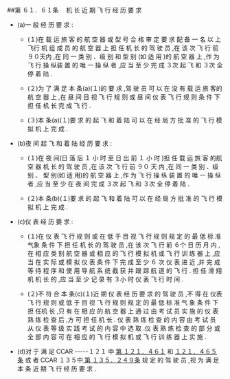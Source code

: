 ##第 ６１．６１条 　机 长 近 期 飞 行 经 历 要 求

- (a)一 般 经 历 要 求 :

  + (１)在 载 运 旅 客 的 航 空 器 或 型 号 合 格 审 定 要 求 配 备 一 名 以 上飞行 机 组 成 员 的 航 空 器 上 担 任 机 长 的 驾 驶 员 ,在 该 次 飞 行 前 ９０天内 ,在 同 一 类 别 、级 别 和 型 别 (如 适 用 )的 航 空 器 上 ,作 为 飞 行 操 纵装 置 的 唯 一 操 纵 者 ,应 当 至 少 完 成 ３次 起 飞 和 ３次 全 停 着 陆 . 

  + (２)为 了 满 足 本 条(a)(１)的 要 求 ,驾 驶 员 可 以 在 没 有 载 运 旅 客的 航 空 器 上 ,在 昼 间 目 视 飞 行 规 则 或 昼 间 仪 表 飞 行 规 则 条 件 下 担 任 机 长 完 成 飞 行 .

  + (３)本 条(a)(１)要 求 的 起 飞 和 着 陆 可 以 在 经 局 方 批 准 的 飞 行 模 拟 机 上 完 成 .

- (b)夜 间 起 飞 和 着 陆 经 历 要 求 : 

  + (１)在 夜 间(日 落 后 １ 小 时 至 日 出 前 １ 小 时 )担 任 载 运 旅 客 的航 空 器 机 长 的 驾 驶 员 ,在 该 次 飞 行 前 ９０ 天 内 ,在 同 一 类 别 、级 别 、 型 别(如 适 用)的 航 空 器 上 ,作 为 飞 行 操 纵 装 置 的 唯 一 操 纵 者 ,应 当 至 少 在 夜 间 完 成 ３次 起 飞 和 ３次 全 停 着 陆 .

  + (２)本 条(b)(１)要 求 的 起 飞 和 着 陆 可 以 在 经 局 方 批 准 的 飞 行 模 拟 机 上 完 成 .

- (c)仪 表 经 历 要 求 : 

  + (１)在 仪 表 飞 行 规 则 或 在 低 于 目 视 飞 行 规 则 规 定 的 最 低 标 准气象 条 件 下 担 任 机 长 的 驾 驶 员 ,在 该 次 飞 行 前 ６个 日 历 月 内 ,在 相 应 类 别 航 空 器 或 相 应 的 飞 行 模 拟 机 或 飞 行 训 练 器 上 ,应 当 在 实 际 或 模 拟 仪 表 条 件 下 完 成 至 少 ６ 次 仪 表 进 近 ,并 完 成 等 待 程 序 和 使 用 导 航 系 统 截 获 并 跟 踪 航 道 的 飞 行 . 担 任 滑 翔 机 机 长 的 ,应 当 至 少 记 录 有 ３小 时 仪 表 飞 行 时 间 .

  + (２)不 符 合 本 条(c)(１)近 期 仪 表 经 历 要 求 的 驾 驶 员 ,不 得 在 仪表 飞 行 规 则 或 低 于 目 视 飞 行 规 则 规 定 的 最 低 标 准 气 象 条 件 下 担 任机 长 ,只 有 在 相 应 的 航 空 器 上 通 过 由 考 试 员 实 施 的 仪 表 熟 练 检 查 后 ,方 可 担 任 机 长 . 仪 表 熟 练 检 查 的 内 容 由 考 试 员 从 仪 表 等 级 实 践 考 试 的 内 容 中 选 取 .仪 表 熟 练 检 查 的 部 分 或 全 部 内 容 可 在 相 应 的 飞 行 模 拟 机 或 飞 行 训 练 器 上 实 施 .

- (d)对 于 满 足 CCAR -----１２１ 中 [第 １２１．４６１](CCAR.121.461.MD) 和 [１２１．４６５ 条](CCAR.121.456.MD) 或 者 CCAR １３５中[ 第 １３５．２４９条](CCAR.135.249.MD) 规 定 的 驾 驶 员 ,视 为 满 足 本 条 近 期 飞 行 经 历 要 求 .
